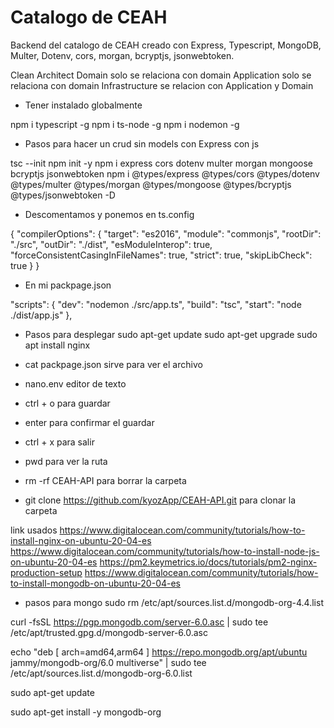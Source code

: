 # Catalogo de CEAH

Backend del catalogo de CEAH creado con Express, Typescript, MongoDB, Multer, Dotenv, cors, morgan, bcryptjs, jsonwebtoken.

Clean Architect
Domain solo se relaciona con domain
Application solo se relaciona con domain
Infrastructure se relacion con Application y Domain

* Tener instalado globalmente

npm i typescript -g
npm i ts-node -g
npm i nodemon -g


* Pasos para hacer un crud sin models con Express con js

tsc --init
npm init -y
npm i express cors dotenv multer morgan mongoose bcryptjs jsonwebtoken
npm i @types/express @types/cors @types/dotenv @types/multer @types/morgan @types/mongoose @types/bcryptjs @types/jsonwebtoken -D


* Descomentamos y ponemos en ts.config

{
  "compilerOptions": {
    "target": "es2016",
    "module": "commonjs",
    "rootDir": "./src",
    "outDir": "./dist",
    "esModuleInterop": true,
    "forceConsistentCasingInFileNames": true,
    "strict": true,
    "skipLibCheck": true
  }
}


* En mi packpage.json

"scripts": {
    "dev": "nodemon ./src/app.ts",
    "build": "tsc",
    "start": "node ./dist/app.js"
  },


* Pasos para desplegar
sudo apt-get update
sudo apt-get upgrade
sudo apt install nginx

* cat packpage.json sirve para ver el archivo
* nano.env editor de texto
* ctrl + o para guardar
* enter para confirmar el guardar
* ctrl + x para salir
* pwd para ver la ruta
* rm -rf CEAH-API para borrar la carpeta
* git clone https://github.com/kyozApp/CEAH-API.git    para clonar la carpeta


link usados
https://www.digitalocean.com/community/tutorials/how-to-install-nginx-on-ubuntu-20-04-es
https://www.digitalocean.com/community/tutorials/how-to-install-node-js-on-ubuntu-20-04-es
https://pm2.keymetrics.io/docs/tutorials/pm2-nginx-production-setup
https://www.digitalocean.com/community/tutorials/how-to-install-mongodb-on-ubuntu-20-04-es

* pasos para mongo
sudo rm /etc/apt/sources.list.d/mongodb-org-4.4.list

curl -fsSL https://pgp.mongodb.com/server-6.0.asc | sudo tee /etc/apt/trusted.gpg.d/mongodb-server-6.0.asc

echo "deb [ arch=amd64,arm64 ] https://repo.mongodb.org/apt/ubuntu jammy/mongodb-org/6.0 multiverse" | sudo tee /etc/apt/sources.list.d/mongodb-org-6.0.list

sudo apt-get update

sudo apt-get install -y mongodb-org

